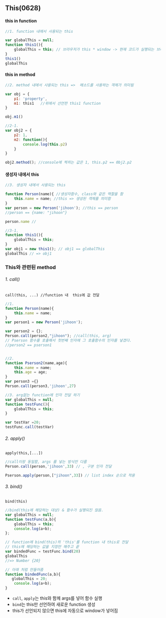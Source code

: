 ## This(0628)



#### this in function

```javascript
//1. function 내에서 사용되는 this

var globalThis = null;
function this1(){
    globalThis = this; // 브라우저가 this * window -> 현재 코드가 실행되는 브라우저의 창을 의미
}
this1()
globalThis
```



#### this in method

```javascript
//2. method 내에서 사용되는 this =>  메소드를 사용하는 객체가 의미됨

var obj = {
    p1: 'property',
    m1: this1   //위에서 선언한 this1 function
}

obj.m1()

//2-1.
var obj2 = {
    p2: 1,
    m2: function(){
        console.log(this.p2)
    }
}

obj2.method(); //console에 찍히는 값은 1, this.p2 == 0bj2.p2
```



#### 생성자 내에서 this

``` javascript
//3. 생성자 내에서 사용되는 this

function Person(name){ //생성자함수, class와 같은 역할을 함
    this.name = name; //this => 생성된 객체를 의미함
}
var person = new Person('jihoon'); //this == person
//person == {name: "jihoon"}

person.name //

//3-1.    
function this1(){
    globalThis = this; 
}
var obj1 = new this1(); // obj1 == globalThis
globalThis // => obj1 
```



### This와 관련된 method



###### 1. call()

`call(this, ...) //function 내  this에 값 전달`   

```javascript
//1. 
function Person(name){ 
    this.name = name;
}
var person1 = new Person('jihoon');

var person2 = {};
Person.call(person2,"jihoon"); //call(this, arg)
// Pserson 함수를 호출해서 첫번째 인자에 그 호출함수의 인자를 넣겠다.
//person2 == pserson1


//2.
function Pserson2(name,age){
    this.name = name;
    this.age = age;
}
var person3 ={}
Person.call(person3,'jihoon',27)

//3. arg없는 function에 인자 전달 하기
var globalThis = null;
function testFunc(){
    globalThis = this;
}

var testVar =20;
testFunc.call(testVar)
```

###### 2. apply()

`apply(this,[...])`

````javascript
//call이랑 동일함, args 를 넣는 방식만 다름
Person.call(person,'jihoon',33) // , 구분 인자 전달

Pserson.apply(person,["jihoon",33]) // list index 순으로 적용
````

###### 3. bind()

`bind(this)`

```javascript
//bind(this에 해당하는 대상) & 함수가 실행되진 않음.
var globalThis = null;
function testFunc(a,b){
    globalThis = this;
    console.log(a+b);
};

// function에 bind(this)의 'this'를 function 내 this로 전달
// this에 해당하는 값을 지정만 해주고 끝
var bindedFunc = testFunc.bind(20)
globalThis
//=> Number {20}

// 아래 처럼 만들어줌
function bindedFunc(a,b){
   globalThis = 20;
    console.log(a+b);
}
```

- `call`, `apply`는 this와 함께 args를 넣어 함수 실행
- `bind`는 this만 선언하여 새로운 function 생성
- this가 선언되지 않으면 this에 자동으로 window가 넣어짐